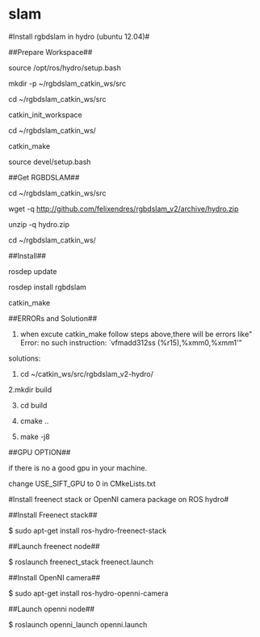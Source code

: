 slam
====

#Install rgbdslam in hydro (ubuntu 12.04)#


##Prepare Workspace##

source /opt/ros/hydro/setup.bash

mkdir -p ~/rgbdslam_catkin_ws/src

cd ~/rgbdslam_catkin_ws/src

catkin_init_workspace

cd ~/rgbdslam_catkin_ws/

catkin_make

source devel/setup.bash


##Get RGBDSLAM##

cd ~/rgbdslam_catkin_ws/src

wget -q http://github.com/felixendres/rgbdslam_v2/archive/hydro.zip

unzip -q hydro.zip

cd ~/rgbdslam_catkin_ws/

##Install##

rosdep update

rosdep install rgbdslam

catkin_make
 
##ERRORs and Solution##

1. when excute catkin_make follow steps above,there will be errors like" Error: no such instruction: `vfmadd312ss (%r15),%xmm0,%xmm1'"

solutions:

1. cd  ~/catkin_ws/src/rgbdslam_v2-hydro/

2.mkdir build

3. cd build

4. cmake ..

5. make -j8

##GPU OPTION##

if there is no a good gpu in your machine.

change USE_SIFT_GPU to 0 in CMkeLists.txt

#Install freenect stack or OpenNI camera package on ROS hydro#

##Install Freenect stack##

$ sudo apt-get install ros-hydro-freenect-stack

##Launch freenect node##

$ roslaunch freenect_stack freenect.launch

##Install OpenNI camera##

$ sudo apt-get install ros-hydro-openni-camera

##Launch openni node##

$ roslaunch openni_launch openni.launch